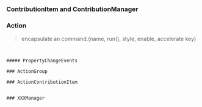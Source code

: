 ### ContributionItem and ContributionManager

### Action
> encapsulate an command.(name, run(), style, enable, accelerate key)
```


##### PropertyChangeEvents

### ActionGroup

### ActionContributionItem


### XXXManager
